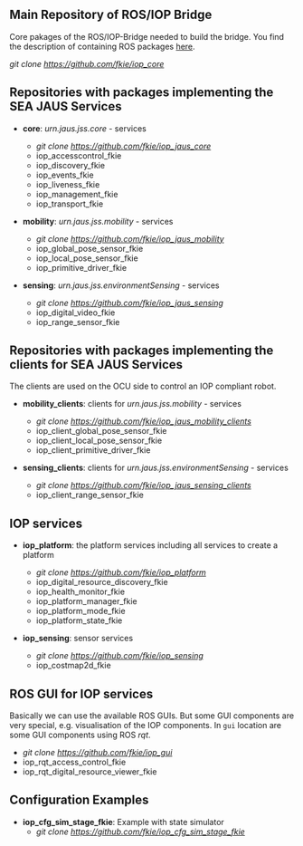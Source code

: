 ## Main Repository of ROS/IOP Bridge
Core pakages of the ROS/IOP-Bridge needed to build the bridge. You find the description of containing ROS packages [here](doc/other_packages.md).

_git clone https://github.com/fkie/iop_core_

## Repositories with packages implementing the SEA JAUS Services

- **core**: _urn.jaus.jss.core_ - services
    - _git clone https://github.com/fkie/iop_jaus_core_
    - iop_accesscontrol_fkie
    - iop_discovery_fkie
    - iop_events_fkie
    - iop_liveness_fkie
    - iop_management_fkie
    - iop_transport_fkie

- **mobility**: _urn.jaus.jss.mobility_ - services
    - _git clone https://github.com/fkie/iop_jaus_mobility_
    - iop_global_pose_sensor_fkie
    - iop_local_pose_sensor_fkie
    - iop_primitive_driver_fkie

- **sensing**: _urn.jaus.jss.environmentSensing_ - services
    - _git clone https://github.com/fkie/iop_jaus_sensing_
    - iop_digital_video_fkie
    - iop_range_sensor_fkie


## Repositories with packages implementing the **clients** for SEA JAUS Services

The clients are used on the OCU side to control an IOP compliant robot.

- **mobility_clients**: clients for _urn.jaus.jss.mobility_ - services
    - _git clone https://github.com/fkie/iop_jaus_mobility_clients_
    - iop_client_global_pose_sensor_fkie
    - iop_client_local_pose_sensor_fkie
    - iop_client_primitive_driver_fkie

- **sensing_clients**: clients for _urn.jaus.jss.environmentSensing_ - services
    - _git clone https://github.com/fkie/iop_jaus_sensing_clients_
    - iop_client_range_sensor_fkie

## IOP services
- **iop_platform**: the platform services including all services to create a platform
    - _git clone https://github.com/fkie/iop_platform_
    - iop_digital_resource_discovery_fkie
    - iop_health_monitor_fkie
    - iop_platform_manager_fkie
    - iop_platform_mode_fkie
    - iop_platform_state_fkie

- **iop_sensing**: sensor services
    - _git clone https://github.com/fkie/iop_sensing_
    - iop_costmap2d_fkie

## ROS GUI for IOP services
Basically we can use the available ROS GUIs. But some GUI components are very special, e.g. visualisation of the IOP components. In `gui` location are some GUI components using ROS *rqt*.
- _git clone https://github.com/fkie/iop_gui_
- iop_rqt_access_control_fkie
- iop_rqt_digital_resource_viewer_fkie

## Configuration Examples
- **iop_cfg_sim_stage_fkie**: Example with state simulator
	- _git clone https://github.com/fkie/iop_cfg_sim_stage_fkie_

